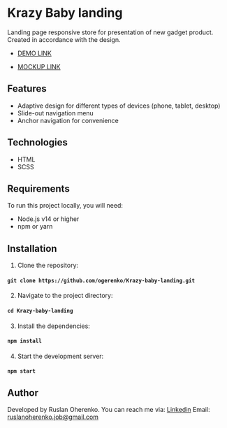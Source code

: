 # Krazy Baby landing


Landing page responsive store for presentation of new gadget product. Created in accordance with the design.

  - [DEMO LINK](https://ogerenko.github.io/Krazy-baby-landing/)

  - [MOCKUP LINK](https://www.figma.com/design/Ujp7bCFuvuJlkn8TSbQPSZ/Kickstarter_FE-students?node-id=19655-32&t=ZIYXcctDssUavDgB-0)


## Features
  + Adaptive design for different types of devices (phone, tablet, desktop)
  + Slide-out navigation menu
  + Anchor navigation for convenience

## Technologies
  + HTML
  + SCSS

## Requirements

To run this project locally, you will need:
  + Node.js v14 or higher
  + npm or yarn

## Installation

  1. Clone the repository:
  #### `git clone https://github.com/ogerenko/Krazy-baby-landing.git`

  2. Navigate to the project directory:
  #### `cd Krazy-baby-landing`

  3. Install the dependencies:
  #### `npm install`

  4. Start the development server:
  #### `npm start`

## Author

  Developed by Ruslan Oherenko. You can reach me via:
  [Linkedin](www.linkedin.com/in/ruslan-oherenko-3295b7303)
  Email: ruslanoherenko.job@gmail.com
